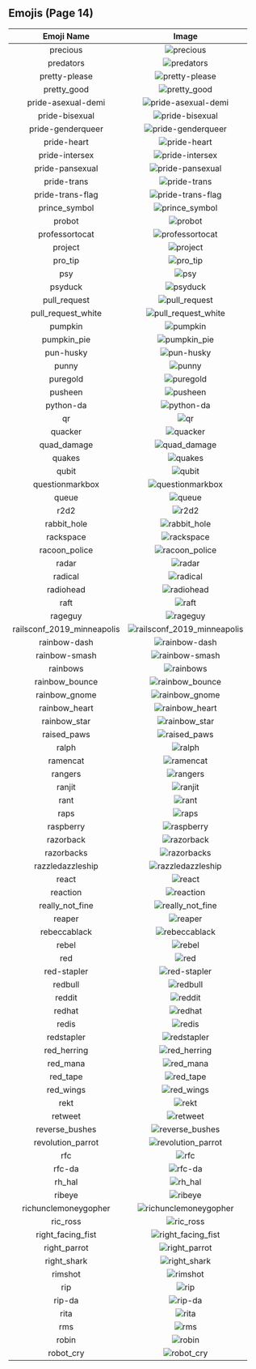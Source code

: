 
## Emojis (Page 14)
|Emoji Name|Image|
| :-: | :-: |
|precious| ![precious](/output/precious.jpg)|
|predators| ![predators](/output/predators.png)|
|pretty-please| ![pretty-please](/output/pretty-please.png)|
|pretty_good| ![pretty_good](/output/pretty_good)|
|pride-asexual-demi| ![pride-asexual-demi](/output/pride-asexual-demi.png)|
|pride-bisexual| ![pride-bisexual](/output/pride-bisexual.png)|
|pride-genderqueer| ![pride-genderqueer](/output/pride-genderqueer.png)|
|pride-heart| ![pride-heart](/output/pride-heart.png)|
|pride-intersex| ![pride-intersex](/output/pride-intersex.png)|
|pride-pansexual| ![pride-pansexual](/output/pride-pansexual.png)|
|pride-trans| ![pride-trans](/output/pride-trans.png)|
|pride-trans-flag| ![pride-trans-flag](/output/pride-trans-flag.png)|
|prince_symbol| ![prince_symbol](/output/prince_symbol.png)|
|probot| ![probot](/output/probot.png)|
|professortocat| ![professortocat](/output/professortocat.png)|
|project| ![project](/output/project.jpg)|
|pro_tip| ![pro_tip](/output/pro_tip.png)|
|psy| ![psy](/output/psy.gif)|
|psyduck| ![psyduck](/output/psyduck.png)|
|pull_request| ![pull_request](/output/pull_request.png)|
|pull_request_white| ![pull_request_white](/output/pull_request_white.png)|
|pumpkin| ![pumpkin](/output/pumpkin.gif)|
|pumpkin_pie| ![pumpkin_pie](/output/pumpkin_pie.png)|
|pun-husky| ![pun-husky](/output/pun-husky.png)|
|punny| ![punny](/output/punny.png)|
|puregold| ![puregold](/output/puregold.jpg)|
|pusheen| ![pusheen](/output/pusheen.gif)|
|python-da| ![python-da](/output/python-da.png)|
|qr| ![qr](/output/qr.png)|
|quacker| ![quacker](/output/quacker.png)|
|quad_damage| ![quad_damage](/output/quad_damage.png)|
|quakes| ![quakes](/output/quakes.png)|
|qubit| ![qubit](/output/qubit.png)|
|questionmarkbox| ![questionmarkbox](/output/questionmarkbox.png)|
|queue| ![queue](/output/queue.png)|
|r2d2| ![r2d2](/output/r2d2.gif)|
|rabbit_hole| ![rabbit_hole](/output/rabbit_hole.png)|
|rackspace| ![rackspace](/output/rackspace.jpg)|
|racoon_police| ![racoon_police](/output/racoon_police.jpg)|
|radar| ![radar](/output/radar.png)|
|radical| ![radical](/output/radical.gif)|
|radiohead| ![radiohead](/output/radiohead.png)|
|raft| ![raft](/output/raft.png)|
|rageguy| ![rageguy](/output/rageguy.png)|
|railsconf_2019_minneapolis| ![railsconf_2019_minneapolis](/output/railsconf_2019_minneapolis.jpg)|
|rainbow-dash| ![rainbow-dash](/output/rainbow-dash.jpg)|
|rainbow-smash| ![rainbow-smash](/output/rainbow-smash.png)|
|rainbows| ![rainbows](/output/rainbows)|
|rainbow_bounce| ![rainbow_bounce](/output/rainbow_bounce.gif)|
|rainbow_gnome| ![rainbow_gnome](/output/rainbow_gnome.png)|
|rainbow_heart| ![rainbow_heart](/output/rainbow_heart)|
|rainbow_star| ![rainbow_star](/output/rainbow_star.png)|
|raised_paws| ![raised_paws](/output/raised_paws.png)|
|ralph| ![ralph](/output/ralph.png)|
|ramencat| ![ramencat](/output/ramencat.gif)|
|rangers| ![rangers](/output/rangers.png)|
|ranjit| ![ranjit](/output/ranjit.png)|
|rant| ![rant](/output/rant.gif)|
|raps| ![raps](/output/raps.png)|
|raspberry| ![raspberry](/output/raspberry.png)|
|razorback| ![razorback](/output/razorback.png)|
|razorbacks| ![razorbacks](/output/razorbacks.png)|
|razzledazzleship| ![razzledazzleship](/output/razzledazzleship.png)|
|react| ![react](/output/react.png)|
|reaction| ![reaction](/output/reaction.png)|
|really_not_fine| ![really_not_fine](/output/really_not_fine.png)|
|reaper| ![reaper](/output/reaper.gif)|
|rebeccablack| ![rebeccablack](/output/rebeccablack.png)|
|rebel| ![rebel](/output/rebel.png)|
|red| ![red](/output/red)|
|red-stapler| ![red-stapler](/output/red-stapler.jpg)|
|redbull| ![redbull](/output/redbull.png)|
|reddit| ![reddit](/output/reddit.png)|
|redhat| ![redhat](/output/redhat.png)|
|redis| ![redis](/output/redis.png)|
|redstapler| ![redstapler](/output/redstapler)|
|red_herring| ![red_herring](/output/red_herring.png)|
|red_mana| ![red_mana](/output/red_mana.png)|
|red_tape| ![red_tape](/output/red_tape.gif)|
|red_wings| ![red_wings](/output/red_wings.png)|
|rekt| ![rekt](/output/rekt.png)|
|retweet| ![retweet](/output/retweet.png)|
|reverse_bushes| ![reverse_bushes](/output/reverse_bushes.gif)|
|revolution_parrot| ![revolution_parrot](/output/revolution_parrot.gif)|
|rfc| ![rfc](/output/rfc.png)|
|rfc-da| ![rfc-da](/output/rfc-da.png)|
|rh_hal| ![rh_hal](/output/rh_hal.png)|
|ribeye| ![ribeye](/output/ribeye.png)|
|richunclemoneygopher| ![richunclemoneygopher](/output/richunclemoneygopher.jpg)|
|ric_ross| ![ric_ross](/output/ric_ross.jpg)|
|right_facing_fist| ![right_facing_fist](/output/right_facing_fist.png)|
|right_parrot| ![right_parrot](/output/right_parrot.gif)|
|right_shark| ![right_shark](/output/right_shark.gif)|
|rimshot| ![rimshot](/output/rimshot.gif)|
|rip| ![rip](/output/rip.png)|
|rip-da| ![rip-da](/output/rip-da.png)|
|rita| ![rita](/output/rita.png)|
|rms| ![rms](/output/rms.png)|
|robin| ![robin](/output/robin.png)|
|robot_cry| ![robot_cry](/output/robot_cry.png)|
